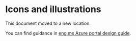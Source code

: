 ﻿# Icons and illustrations

This document moved to a new location. 

You can find guidance in  [eng.ms Azure portal design guide](https://aka.ms/portalfx/design).